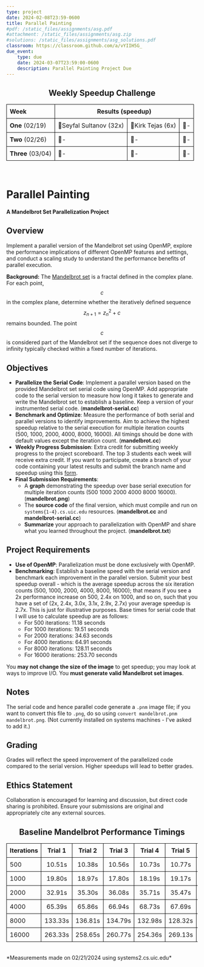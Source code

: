 ```yaml
---
type: project
date: 2024-02-08T23:59-0600
title: Parallel Painting
#pdf: /static_files/assignments/asg.pdf
#attachment: /static_files/assignments/asg.zip
#solutions: /static_files/assignments/asg_solutions.pdf
classroom: https://classroom.github.com/a/vYIIH5G_
due_event: 
    type: due
    date: 2024-03-07T23:59:00-0600
    description: Parallel Painting Project Due
---
```


<h2 style="text-align: center;">Weekly Speedup Challenge</h2>

<table style="width: 100%; border-collapse: collapse;">
    <tr>
        <th style="border: 1px solid black; padding: 8px; text-align: left;">Week</th>
        <th style="border: 1px solid black; padding: 8px; text-align: center;" colspan="3">Results (speedup)</th>
    </tr>
    <tr>
        <td style="border: 1px solid black; padding: 8px; text-align: left;"><b>One</b> (02/19)</td>
        <td style="border: 1px solid black; padding: 8px; text-align: left;">🥇Seyfal Sultanov (32x)</td>
        <td style="border: 1px solid black; padding: 8px; text-align: left;">🥈Kirk Tejas (6x)</td>
        <td style="border: 1px solid black; padding: 8px; text-align: left;">🥉-</td>
    </tr>
    <tr>
        <td style="border: 1px solid black; padding: 8px; text-align: left;"><b>Two</b> (02/26)</td>
        <td style="border: 1px solid black; padding: 8px; text-align: left;">🥇-</td>
        <td style="border: 1px solid black; padding: 8px; text-align: left;">🥈-</td>
        <td style="border: 1px solid black; padding: 8px; text-align: left;">🥉-</td>
    </tr>
    <tr>
        <td style="border: 1px solid black; padding: 8px; text-align: left;"><b>Three</b> (03/04)</td>
        <td style="border: 1px solid black; padding: 8px; text-align: left;">🥇-</td>
        <td style="border: 1px solid black; padding: 8px; text-align: left;">🥈-</td>
        <td style="border: 1px solid black; padding: 8px; text-align: left;">🥉-</td>
    </tr>
</table>
<br>

# Parallel Painting
#### A Mandelbrot Set Parallelization Project

## Overview
Implement a parallel version of the Mandelbrot set using OpenMP, explore the performance implications of different OpenMP features and settings, and conduct a scaling study to understand the performance benefits of parallel execution.

**Background:** The [Mandelbrot set](https://en.wikipedia.org/wiki/Mandelbrot_set) is a fractal defined in the complex plane. For each point, $$c$$ in the complex plane, determine whether the iteratively defined sequence $$z_{n+1} = z_n^2 + c$$ remains bounded. The point $$c$$ is considered part of the Mandelbrot set if the sequence does not diverge to infinity typically checked within a fixed number of iterations.

## Objectives
- **Parallelize the Serial Code**: Implement a parallel version based on the provided Mandelbrot set serial code using OpenMP. Add appropriate code to the serial version to measure how long it takes to generate and write the Mandelbrot set to establish a baseline. Keep a version of your instrumented serial code. (**mandelbrot-serial.cc**)
- **Benchmark and Optimize**: Measure the performance of both serial and parallel versions to identify improvements. Aim to achieve the highest speedup relative to the serial execution for multiple iteration counts (500, 1000, 2000, 4000, 8000, 16000). All timings should be done with default values except the iteration count. (**mandelbrot.cc**)
- **Weekly Progress Submission**: Extra credit for submitting weekly progress to the project scoreboard. The top 3 students each week will receive extra credit. If you want to participate, create a branch of your code containing your latest results and submit the branch name and speedup using this [form](https://forms.office.com/r/rZBryMZQJX).
- **Final Submission Requirements**:
  - A **graph** demonstrating the speedup over base serial execution for multiple iteration counts (500 1000 2000 4000 8000 16000). (**mandelbrot.png**)
  - The **source code** of the final version, which must compile and run on `systems{1-4}.cs.uic.edu` resources. (**mandelbrot.cc** and **mandelbrot-serial.cc**)
  - **Summarize** your approach to parallelization with OpenMP and share what you learned throughout the project. (**mandelbrot.txt**)

## Project Requirements
- **Use of OpenMP**: Parallelization must be done exclusively with OpenMP.
- **Benchmarking**: Establish a baseline speed with the serial version and benchmark each improvement in the parallel version. Submit your best speedup overall - which is the average speedup across the six iteration counts (500, 1000, 2000, 4000, 8000, 16000); that means if you see a 2x performance increase on 500, 2.4x on 1000, and so on, such that you have a set of (2x, 2.4x, 3.0x, 3.1x, 2.9x, 2.7x) your average speedup is 2.7x. This is just for illustrative purposes. Base times for serial code that I will use to calculate speedup are as follows:
    - For 500 iterations: 11.18 seconds
    - For 1000 iterations: 19.51 seconds
    - For 2000 iterations: 34.63 seconds
    - For 4000 iterations: 64.91 seconds
    - For 8000 iterations: 128.11 seconds
    - For 16000 iterations: 253.70 seconds

You **may not change the size of the image** to get speedup; you may look at ways to improve I/O. You **must generate valid Mandelbrot set images**.

## Notes
The serial code and hence parallel code generate a `.pnm` image file; if you want to convert this file to `.png`, do so using `convert mandelbrot.pnm mandelbrot.png`. (Not currently installed on systems machines - I've asked to add it.)

## Grading
Grades will reflect the speed improvement of the parallelized code compared to the serial version. Higher speedups will lead to better grades.

## Ethics Statement
Collaboration is encouraged for learning and discussion, but direct code sharing is prohibited. Ensure your submissions are original and appropriately cite any external sources.

<h2 style="text-align: center;">Baseline Mandelbrot Performance Timings</h2>

<table style="width: 100%; border-collapse: collapse;">
    <tr>
        <th style="border: 1px solid black; padding: 8px; text-align: left;"><b>Iterations</b></th>
        <th style="border: 1px solid black; padding: 8px; text-align: center;"><b>Trial 1</b></th>
        <th style="border: 1px solid black; padding: 8px; text-align: center;"><b>Trial 2</b></th>
        <th style="border: 1px solid black; padding: 8px; text-align: center;"><b>Trial 3</b></th>
        <th style="border: 1px solid black; padding: 8px; text-align: center;"><b>Trial 4</b></th>
        <th style="border: 1px solid black; padding: 8px; text-align: center;"><b>Trial 5</b></th>
        <th style="border: 1px solid black; padding: 8px; text-align: right;"><b>Average</b></th>
    </tr>
    <tr>
        <td style="border: 1px solid black; padding: 8px; text-align: left;">500</td>
        <td style="border: 1px solid black; padding: 8px; text-align: center;">10.51s</td>
        <td style="border: 1px solid black; padding: 8px; text-align: center;">10.38s</td>
        <td style="border: 1px solid black; padding: 8px; text-align: center;">10.56s</td>
        <td style="border: 1px solid black; padding: 8px; text-align: center;">10.73s</td>
        <td style="border: 1px solid black; padding: 8px; text-align: center;">10.77s</td>
        <td style="border: 1px solid black; padding: 8px; text-align: right;"><b>10.59s</b></td>
    </tr>
    <tr>
        <td style="border: 1px solid black; padding: 8px; text-align: left;">1000</td>
        <td style="border: 1px solid black; padding: 8px; text-align: center;">19.80s</td>
        <td style="border: 1px solid black; padding: 8px; text-align: center;">18.97s</td>
        <td style="border: 1px solid black; padding: 8px; text-align: center;">17.80s</td>
        <td style="border: 1px solid black; padding: 8px; text-align: center;">18.19s</td>
        <td style="border: 1px solid black; padding: 8px; text-align: center;">19.17s</td>
        <td style="border: 1px solid black; padding: 8px; text-align: right;"><b>18.79s</b></td>
    </tr>
    <tr>
        <td style="border: 1px solid black; padding: 8px; text-align: left;">2000</td>
        <td style="border: 1px solid black; padding: 8px; text-align: center;">32.91s</td>
        <td style="border: 1px solid black; padding: 8px; text-align: center;">35.30s</td>
        <td style="border: 1px solid black; padding: 8px; text-align: center;">36.08s</td>
        <td style="border: 1px solid black; padding: 8px; text-align: center;">35.71s</td>
        <td style="border: 1px solid black; padding: 8px; text-align: center;">35.47s</td>
        <td style="border: 1px solid black; padding: 8px; text-align: right;"><b>35.10s</b></td>
    </tr>
    <tr>
        <td style="border: 1px solid black; padding: 8px; text-align: left;">4000</td>
        <td style="border: 1px solid black; padding: 8px; text-align: center;">65.39s</td>
        <td style="border: 1px solid black; padding: 8px; text-align: center;">65.86s</td>
        <td style="border: 1px solid black; padding: 8px; text-align: center;">66.94s</td>
        <td style="border: 1px solid black; padding: 8px; text-align: center;">68.73s</td>
        <td style="border: 1px solid black; padding: 8px; text-align: center;">67.69s</td>
        <td style="border: 1px solid black; padding: 8px; text-align: right;"><b>66.92s</b></td>
    </tr>
    <tr>
        <td style="border: 1px solid black; padding: 8px; text-align: left;">8000</td>
        <td style="border: 1px solid black; padding: 8px; text-align: center;">133.33s</td>
        <td style="border: 1px solid black; padding: 8px; text-align: center;">136.81s</td>
        <td style="border: 1px solid black; padding: 8px; text-align: center;">134.79s</td>
        <td style="border: 1px solid black; padding: 8px; text-align: center;">132.98s</td>
        <td style="border: 1px solid black; padding: 8px; text-align: center;">128.32s</td>
        <td style="border: 1px solid black; padding: 8px; text-align: right;"><b>133.25s</b></td>
    </tr>
    <tr>
        <td style="border: 1px solid black; padding: 8px; text-align: left;">16000</td>
        <td style="border: 1px solid black; padding: 8px; text-align: center;">263.33s</td>
        <td style="border: 1px solid black; padding: 8px; text-align: center;">258.65s</td>
        <td style="border: 1px solid black; padding: 8px; text-align: center;">260.77s</td>
        <td style="border: 1px solid black; padding: 8px; text-align: center;">254.36s</td>
        <td style="border: 1px solid black; padding: 8px; text-align: center;">269.13s</td>
        <td style="border: 1px solid black; padding: 8px; text-align: right;"><b>261.25s</b></td>
    </tr>
</table>
<br>
*Measurements made on 02/21/2024 using systems2.cs.uic.edu*
